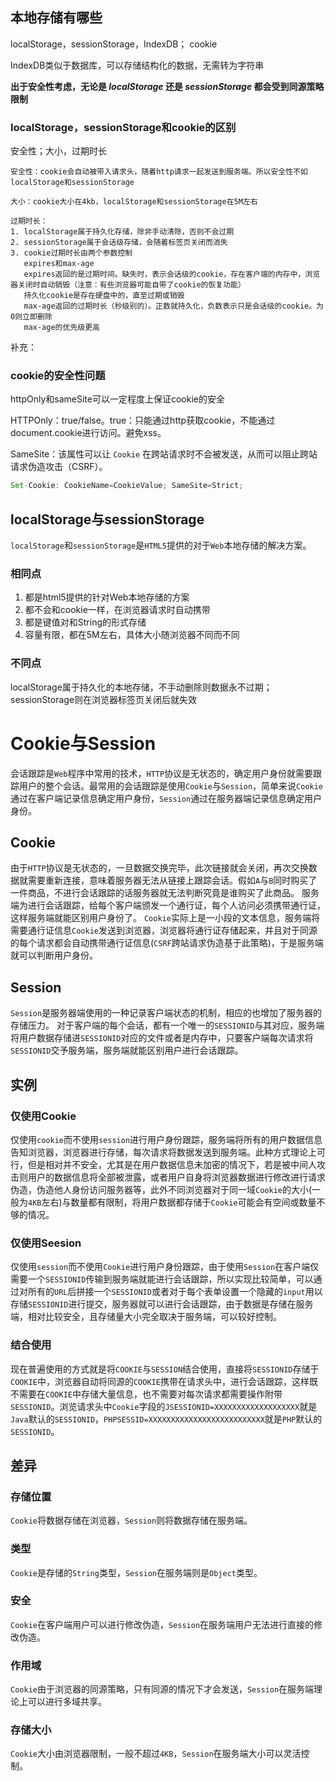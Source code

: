 ## 本地存储有哪些

localStorage，sessionStorage，IndexDB； cookie

IndexDB类似于数据库，可以存储结构化的数据，无需转为字符串

**出于安全性考虑，无论是 *localStorage* 还是 *sessionStorage* 都会受到同源策略限制**

### localStorage，sessionStorage和cookie的区别

安全性；大小，过期时长

```
安全性：cookie会自动被带入请求头，随着http请求一起发送到服务端。所以安全性不如localStorage和sessionStorage

大小：cookie大小在4kb，localStorage和sessionStorage在5M左右

过期时长：
1. localStorage属于持久化存储，除非手动清除，否则不会过期
2. sessionStorage属于会话级存储，会随着标签页关闭而消失
3. cookie过期时长由两个参数控制
   expires和max-age
   expires返回的是过期时间。缺失时，表示会话级的cookie，存在客户端的内存中，浏览器关闭时自动销毁（注意：有些浏览器可能自带了cookie的恢复功能）
   持久化cookie是存在硬盘中的，直至过期或销毁
   max-age返回的过期时长（秒级别的）。正数就持久化，负数表示只是会话级的cookie。为0则立即删除
   max-age的优先级更高
```

补充：

### cookie的安全性问题

httpOnly和sameSite可以一定程度上保证cookie的安全

HTTPOnly：true/false。true：只能通过http获取cookie，不能通过document.cookie进行访问。避免xss。

SameSite：该属性可以让 `Cookie` 在跨站请求时不会被发送，从而可以阻止跨站请求伪造攻击（CSRF）。

```js
Set-Cookie: CookieName=CookieValue; SameSite=Strict;
```





## localStorage与sessionStorage

`localStorage`和`sessionStorage`是`HTML5`提供的对于`Web`本地存储的解决方案。



### 相同点

1. 都是html5提供的针对Web本地存储的方案
2. 都不会和cookie一样，在浏览器请求时自动携带
3. 都是键值对和String的形式存储
4. 容量有限，都在5M左右，具体大小随浏览器不同而不同



### 不同点

localStorage属于持久化的本地存储，不手动删除则数据永不过期；sessionStorage则在浏览器标签页关闭后就失效



# Cookie与Session

会话跟踪是`Web`程序中常用的技术，`HTTP`协议是无状态的，确定用户身份就需要跟踪用户的整个会话。最常用的会话跟踪是使用`Cookie`与`Session`，简单来说`Cookie`通过在客户端记录信息确定用户身份，`Session`通过在服务器端记录信息确定用户身份。

## Cookie

由于`HTTP`协议是无状态的，一旦数据交换完毕，此次链接就会关闭，再次交换数据就需要重新连接，意味着服务器无法从链接上跟踪会话。假如`A`与`B`同时购买了一件商品，不进行会话跟踪的话服务器就无法判断究竟是谁购买了此商品。
服务端为进行会话跟踪，给每个客户端颁发一个通行证，每个人访问必须携带通行证，这样服务端就能区别用户身份了。
`Cookie`实际上是一小段的文本信息，服务端将需要通行证信息`Cookie`发送到浏览器，浏览器将通行证存储起来，并且对于同源的每个请求都会自动携带通行证信息(`CSRF`跨站请求伪造基于此策略)，于是服务端就可以判断用户身份。

## Session

`Session`是服务器端使用的一种记录客户端状态的机制，相应的也增加了服务器的存储压力。
对于客户端的每个会话，都有一个唯一的`SESSIONID`与其对应，服务端将用户数据存储进`SESSIONID`对应的文件或者是内存中，只要客户端每次请求将`SESSIONID`交予服务端，服务端就能区别用户进行会话跟踪。

## 实例

### 仅使用Cookie

仅使用`cookie`而不使用`session`进行用户身份跟踪，服务端将所有的用户数据信息告知浏览器，浏览器进行存储，每次请求将数据发送到服务端。此种方式理论上可行，但是相对并不安全，尤其是在用户数据信息未加密的情况下，若是被中间人攻击则用户的数据信息将全部被泄露，或者用户自身将浏览器数据进行修改进行请求伪造，伪造他人身份访问服务器等，此外不同浏览器对于同一域`Cookie`的大小(一般为`4KB`左右)与数量都有限制，将用户数据都存储于`Cookie`可能会有空间或数量不够的情况。

### 仅使用Seesion

仅使用`session`而不使用`Cookie`进行用户身份跟踪，由于使用`Session`在客户端仅需要一个`SESSIONID`传输到服务端就能进行会话跟踪，所以实现比较简单，可以通过对所有的`URL`后拼接一个`SESSIONID`或者对于每个表单设置一个隐藏的`input`用以存储`SESSIONID`进行提交，服务器就可以进行会话跟踪，由于数据是存储在服务端，相对比较安全，且存储量大小完全取决于服务端，可以较好控制。

### 结合使用

现在普遍使用的方式就是将`COOKIE`与`SESSION`结合使用，直接将`SESSIONID`存储于`COOKIE`中，浏览器自动将同源的`COOKIE`携带在请求头中，进行会话跟踪，这样既不需要在`COOKIE`中存储大量信息，也不需要对每次请求都需要操作附带`SESSIONID`。浏览请求头中`Cookie`字段的`JSESSIONID=XXXXXXXXXXXXXXXXXXX`就是`Java`默认的`SESSIONID`，`PHPSESSID=XXXXXXXXXXXXXXXXXXXXXXXXXX`就是`PHP`默认的`SESSIONID`。

## 差异

### 存储位置

`Cookie`将数据存储在浏览器，`Session`则将数据存储在服务端。

### 类型

`Cookie`是存储的`String`类型，`Session`在服务端则是`Object`类型。

### 安全

`Cookie`在客户端用户可以进行修改伪造，`Session`在服务端用户无法进行直接的修改伪造。

### 作用域

`Cookie`由于浏览器的同源策略，只有同源的情况下才会发送，`Session`在服务端理论上可以进行多域共享。

### 存储大小

`Cookie`大小由浏览器限制，一般不超过`4KB`，`Session`在服务端大小可以灵活控制。